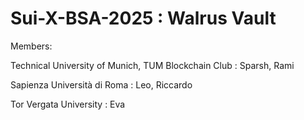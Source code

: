 # Sui-X-BSA-2025 : Walrus Vault

Members:


Technical University of Munich, TUM Blockchain Club : Sparsh, Rami

Sapienza Università di Roma : Leo, Riccardo

Tor Vergata University : Eva